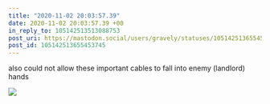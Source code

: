 ```yaml
---
title: "2020-11-02 20:03:57.39"
date: 2020-11-02 20:03:57.39 +00
in_reply_to: 105142513513088753
post_uri: https://mastodon.social/users/gravely/statuses/105142513655453745
post_id: 105142513655453745
---
```

also could not allow these important cables to fall into enemy (landlord) hands


![](/images/105142513612470511.jpg)

